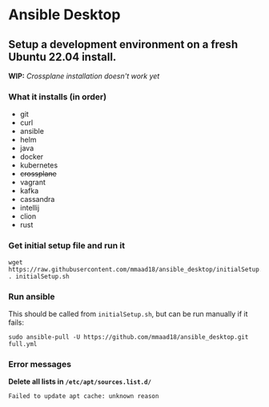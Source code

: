 # Ansible Desktop 

## Setup a development environment on a fresh Ubuntu 22.04 install.

**WIP:** *Crossplane installation doesn't work yet*

### What it installs (in order)

- git
- curl
- ansible
- helm
- java
- docker
- kubernetes
- ~~crossplane~~
- vagrant
- kafka
- cassandra
- intellij
- clion
- rust

### Get initial setup file and run it
    wget https://raw.githubusercontent.com/mmaad18/ansible_desktop/initialSetup.sh
    . initialSetup.sh

### Run ansible
This should be called from `initialSetup.sh`, but can be run manually if it fails:

    sudo ansible-pull -U https://github.com/mmaad18/ansible_desktop.git full.yml

### Error messages

**Delete all lists in `/etc/apt/sources.list.d/`**

    Failed to update apt cache: unknown reason